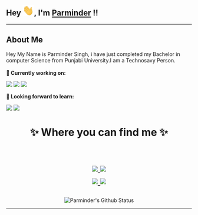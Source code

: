 ## Hey <img src="https://raw.githubusercontent.com/parth-27/parth-27/master/Hi.gif" width="30px">, I'm [Parminder](https://github.com/parth-27) !!

</h2>

<hr/>

## About Me

Hey My Name is Parminder Singh, i have just completed my Bachelor in computer Science from Punjabi University.I am a Technosavy Person. <br><br>
**🌱 Currently working on:**

<code><a href="https://www.python.org/" target="_blank"><img height="50" src="https://www.vectorlogo.zone/logos/python/python-ar21.svg"></a></code>
<code><a href="https://dotnet.microsoft.com/en-us/apps/aspnet" target="_blank"><img height="50" src="https://www.vectorlogo.zone/logos/dotnet/dotnet-ar21.svg"></a></code>
<code><a href="https://www.javascript.com/" target="_blank"><img height="50" src="https://www.vectorlogo.zone/logos/javascript/javascript-ar21.svg"></a></code>

**🌱 Looking forward to learn:**


<code><a href="https://www.tensorflow.org/" target="_blank"><img height="50" src="https://www.vectorlogo.zone/logos/tensorflow/tensorflow-ar21.svg"></a></code>
<code><a href="https://cloud.google.com/" target="_blank"><img height="50" src="https://www.vectorlogo.zone/logos/google_cloud/google_cloud-ar21.svg"></a></code>
<h1 align="center">
✨ Where you can find me ✨
<p align="center">
  <br/>
  <a href="https://www.linkedin.com/in/parminder-s-893929174/">
    <img src="https://img.shields.io/badge/LinkedIn-%230077B5.svg?&style=flat-square&logo=linkedin&logoColor=white">
  </a>
  
  <a href="https://github.com/parmindersarao">
    <img src="https://img.shields.io/badge/Github-%230A0A0A.svg?&style=flat-square&logo=Github&logoColor=white">  
  </a>
  <br/>
  <a href="https://twitter.com/parminder_sarao">
    <img src="https://img.shields.io/badge/twitter-%230077D4.svg?&style=flat-square&logo=twitter&logoColor=white">
      <a href="https://t.me/parmindersarao">
    <img src="https://img.shields.io/badge/-TELEGRAM-blue?&style=flat-square&logo=TELEGRAM&logoColor=white&color=blue">  
  </a>
  </a>
</p>
</h1>

<div align = "center">

![Parminder's Github Status](https://github-readme-stats.vercel.app/api?username=parmindersarao&show_icons=true&title_color=3793c4&icon_color=ffbb00&text_color=ffffff&bg_color=000000)

<hr>

</div>

